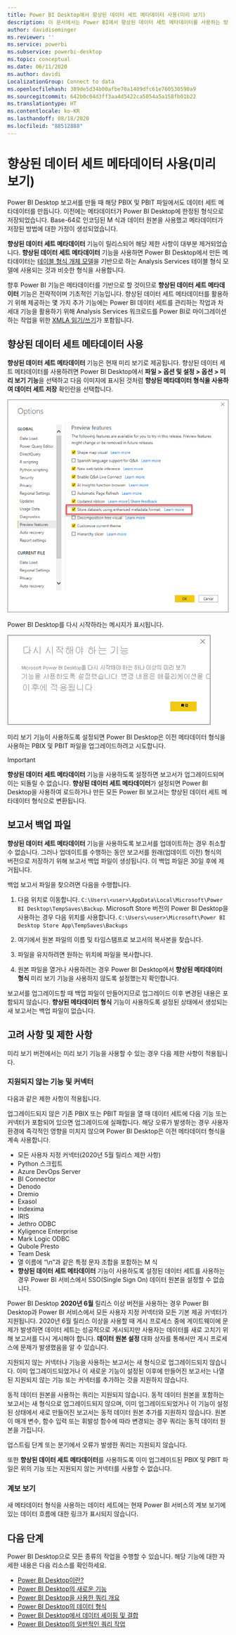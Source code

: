 ```yaml
---
title: Power BI Desktop에서 향상된 데이터 세트 메타데이터 사용(미리 보기)
description: 이 문서에서는 Power BI에서 향상된 데이터 세트 메타데이터를 사용하는 방법을 설명합니다.
author: davidiseminger
ms.reviewer: ''
ms.service: powerbi
ms.subservice: powerbi-desktop
ms.topic: conceptual
ms.date: 06/11/2020
ms.author: davidi
LocalizationGroup: Connect to data
ms.openlocfilehash: 389de5d34b00afbe70a1489dfc61e760530590a9
ms.sourcegitcommit: 642b0c04d3ff3aa4d5422ca5054a5a158fb01b22
ms.translationtype: HT
ms.contentlocale: ko-KR
ms.lasthandoff: 08/18/2020
ms.locfileid: "88512888"
---
```

# <a name="using-enhanced-dataset-metadata-preview"></a>향상된 데이터 세트 메타데이터 사용(미리 보기)

Power BI Desktop 보고서를 만들 때 해당 PBIX 및 PBIT 파일에서도 데이터 세트 메타데이터를 만듭니다. 이전에는 메타데이터가 Power BI Desktop에 한정된 형식으로 저장되었습니다. Base-64로 인코딩된 M 식과 데이터 원본을 사용했고 메타데이터가 저장된 방법에 대한 가정이 생성되었습니다.

**향상된 데이터 세트 메타데이터** 기능이 릴리스되어 해당 제한 사항이 대부분 제거되었습니다. **향상된 데이터 세트 메타데이터** 기능을 사용하면 Power BI Desktop에서 만든 메타데이터는 [테이블 형식 개체 모델](/analysis-services/tom/introduction-to-the-tabular-object-model-tom-in-analysis-services-amo)을 기반으로 하는 Analysis Services 테이블 형식 모델에 사용되는 것과 비슷한 형식을 사용합니다.


향후 Power BI 기능은 메타데이터를 기반으로 할 것이므로 **향상된 데이터 세트 메타데이터** 기능은 전략적이며 기초적인 기능입니다. 향상된 데이터 세트 메타데이터를 활용하기 위해 제공하는 몇 가지 추가 기능에는 Power BI 데이터 세트를 관리하는 작업과 차세대 기능을 활용하기 위해 Analysis Services 워크로드를 Power BI로 마이그레이션하는 작업을 위한 [XMLA 읽기/쓰기](https://docs.microsoft.com/power-platform-release-plan/2019wave2/business-intelligence/xmla-readwrite)가 포함됩니다.



## <a name="enable-enhanced-dataset-metadata"></a>향상된 데이터 세트 메타데이터 사용

**향상된 데이터 세트 메타데이터** 기능은 현재 미리 보기로 제공됩니다. 향상된 데이터 세트 메타데이터를 사용하려면 Power BI Desktop에서 **파일 > 옵션 및 설정 > 옵션 > 미리 보기 기능**을 선택하고 다음 이미지에 표시된 것처럼 **향상된 메타데이터 형식을 사용하여 데이터 세트 저장** 확인란을 선택합니다. 

![미리 보기 기능 사용](media/desktop-enhanced-dataset-metadata/enhanced-dataset-metadata-01.png)

Power BI Desktop를 다시 시작하라는 메시지가 표시됩니다.

![다시 시작 프롬프트](media/desktop-enhanced-dataset-metadata/enhanced-dataset-metadata-02.png)

미리 보기 기능이 사용하도록 설정되면 Power BI Desktop은 이전 메타데이터 형식을 사용하는 PBIX 및 PBIT 파일을 업그레이드하려고 시도합니다. 

> [!IMPORTANT]
> **향상된 데이터 세트 메타데이터** 기능을 사용하도록 설정하면 보고서가 업그레이드되며 이는 되돌릴 수 없습니다. **향상된 데이터 세트 메타데이터**가 설정되면 Power BI Desktop을 사용하여 로드하거나 만든 모든 Power BI 보고서는 향상된 데이터 세트 메타데이터 형식으로 변환됩니다.

## <a name="report-backup-files"></a>보고서 백업 파일

**향상된 데이터 세트 메타데이터** 기능을 사용하도록 보고서를 업데이트하는 경우 취소할 수 없습니다. 그러나 업데이트를 수행하는 동안 보고서를 원래(업데이트 이전) 형식의 버전으로 저장하기 위해 보고서 백업 파일이 생성됩니다. 이 백업 파일은 30일 후에 제거됩니다. 

백업 보고서 파일을 찾으려면 다음을 수행합니다.

1. 다음 위치로 이동합니다. ```C:\Users\<user>\AppData\Local\Microsoft\Power BI Desktop\TempSaves\Backup```. Microsoft Store 버전의 Power BI Desktop을 사용하는 경우 다음 위치를 사용합니다. ```C:\Users\<user>\Microsoft\Power BI Desktop Store App\TempSaves\Backups``` 

2. 여기에서 원본 파일의 이름 및 타임스탬프로 보고서의 복사본을 찾습니다.

3. 파일을 유지하려면 원하는 위치에 파일을 복사합니다.

4. 원본 파일을 열거나 사용하려는 경우 Power BI Desktop에서 **향상된 메타데이터 형식** 미리 보기 기능을 사용하지 않도록 설정했는지 확인합니다. 

보고서를 업그레이드할 때 백업 파일이 만들어지므로 업그레이드 이후 변경된 내용은 포함되지 않습니다. **향상된 메타데이터 형식** 기능이 사용하도록 설정된 상태에서 생성되는 새 보고서는 백업 파일이 없습니다.


## <a name="considerations-and-limitations"></a>고려 사항 및 제한 사항

미리 보기 버전에서는 미리 보기 기능을 사용할 수 있는 경우 다음 제한 사항이 적용됩니다.

### <a name="unsupported-features-and-connectors"></a>지원되지 않는 기능 및 커넥터

다음과 같은 제한 사항이 적용됩니다.

업그레이드되지 않은 기존 PBIX 또는 PBIT 파일을 열 때 데이터 세트에 다음 기능 또는 커넥터가 포함되어 있으면 업그레이드에 실패합니다. 해당 오류가 발생하는 경우 사용자 환경에 즉각적인 영향을 미치지 않으며 Power BI Desktop은 이전 메타데이터 형식을 계속 사용합니다.

* 모든 사용자 지정 커넥터(2020년 5월 릴리스 제한 사항)
* Python 스크립트
* Azure DevOps Server
* BI Connector
* Denodo
* Dremio
* Exasol
* Indexima
* IRIS
* Jethro ODBC
* Kyligence Enterprise
* Mark Logic ODBC
* Qubole Presto
* Team Desk
* 열 이름에 “\\n”과 같은 특정 문자 조합을 포함하는 M 식
* **향상된 데이터 세트 메타데이터** 기능이 사용하도록 설정된 데이터 세트를 사용하는 경우 Power BI 서비스에서 SSO(Single Sign On) 데이터 원본을 설정할 수 없습니다.

Power BI Desktop **2020년 6월** 릴리스 이상 버전을 사용하는 경우 Power BI Desktop과 Power BI 서비스에서 모든 사용자 지정 커넥터와 모든 기본 제공 커넥터가 지원됩니다. 2020년 6월 릴리스 이상을 사용할 때 게시 프로세스 중에 게이트웨이에 문제가 발생하면 데이터 세트는 성공적으로 게시되지만 사용자는 데이터를 새로 고치기 위해 보고서를 다시 게시해야 합니다. **데이터 원본 설정** 대화 상자를 통해서만 게시 프로세스에 문제가 발생했음을 알 수 있습니다.

지원되지 않는 커넥터나 기능을 사용하는 보고서는 새 형식으로 업그레이드되지 않습니다. 이미 업그레이드되었거나 이 새로운 기능이 설정된 이후에 만들어진 보고서는 나열된 지원되지 않는 기능 또는 커넥터를 추가하는 것을 지원하지 않습니다. 

동적 데이터 원본을 사용하는 쿼리는 지원되지 않습니다. 동적 데이터 원본을 포함하는 보고서는 새 형식으로 업그레이드되지 않으며, 이미 업그레이드되었거나 이 기능이 설정된 상태에서 새로 만들어진 보고서는 동적 데이터 원본 추가를 지원하지 않습니다. 원본이 매개 변수, 함수 입력 또는 휘발성 함수에 따라 변경되는 경우 쿼리는 동적 데이터 원본을 가집니다. 

업스트림 단계 또는 분기에서 오류가 발생한 쿼리는 지원되지 않습니다. 

또한 **향상된 데이터 세트 메타데이터**를 사용하도록 이미 업그레이드된 PBIX 및 PBIT 파일은 위의 기능 또는 지원되지 않는 커넥터를 사용할 수 없습니다.

### <a name="lineage-view"></a>계보 보기
새 메타데이터 형식을 사용하는 데이터 세트에는 현재 Power BI 서비스의 계보 보기에 있는 데이터 흐름에 대한 링크가 표시되지 않습니다.

## <a name="next-steps"></a>다음 단계

Power BI Desktop으로 모든 종류의 작업을 수행할 수 있습니다. 해당 기능에 대한 자세한 내용은 다음 리소스를 확인하세요.

* [Power BI Desktop이란?](../fundamentals/desktop-what-is-desktop.md)
* [Power BI Desktop의 새로운 기능](../fundamentals/desktop-latest-update.md)
* [Power BI Desktop을 사용한 쿼리 개요](../transform-model/desktop-query-overview.md)
* [Power BI Desktop의 데이터 형식](desktop-data-types.md)
* [Power BI Desktop에서 데이터 셰이핑 및 결합](desktop-shape-and-combine-data.md)
* [Power BI Desktop의 일반적인 쿼리 작업](../transform-model/desktop-common-query-tasks.md)
